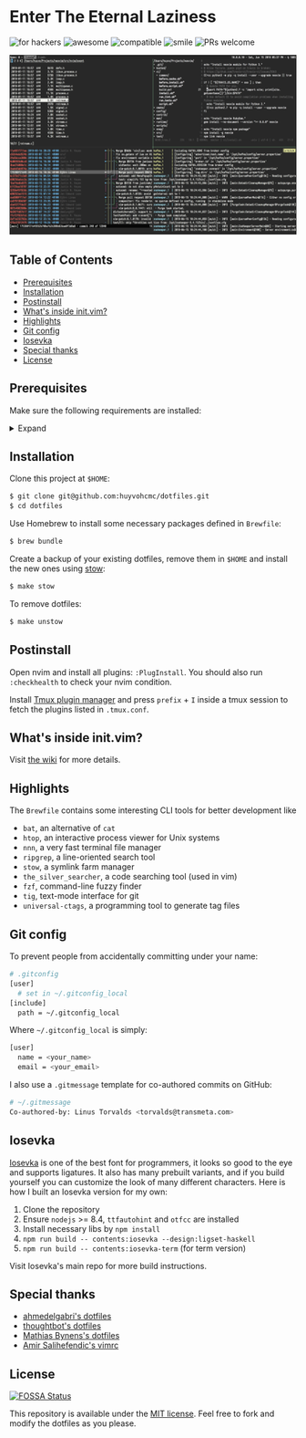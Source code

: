 # Enter The Eternal Laziness

![for hackers](https://img.shields.io/badge/built%20for-hackers-50dd7e.svg?logo=dependabot&style=flat-square)
![awesome](https://img.shields.io/badge/pretty-awesome-ffc24b.svg?logo=sourcegraph&style=flat-square)
![compatible](https://img.shields.io/badge/compatibility-betamax-f43753.svg?logo=docker&style=flat-square)
![smile](https://img.shields.io/badge/makes%20people-smile-57c7fe.svg?logo=travis&style=flat-square)
![PRs welcome](https://img.shields.io/badge/PRs-welcome-ff69b4.svg?logo=lgtm&style=flat-square)

![preview](./screenshots/preview.png)

## Table of Contents

  * [Prerequisites](#prerequisites)
  * [Installation](#installation)
  * [Postinstall](#postinstall)
  * [What's inside init.vim?](#whats-inside-initvim)
  * [Highlights](#highlights)
  * [Git config](#git-config)
  * [Iosevka](#iosevka)
  * [Special thanks](#special-thanks)
  * [License](#license)

## Prerequisites

Make sure the following requirements are installed:

<details>
<summary>Expand</summary>

### Homebrew

Install [Homebrew](https://brew.sh) if you haven't.

### Git

You can either install git via Xcode Command Line Tools or by running `git --version` from your terminal.

### Zsh & Oh-My-Zsh

[The Z shell](https://github.com/robbyrussell/oh-my-zsh/wiki/Installing-ZSH), is an extended version of the Bourne Shell (sh), with plenty of new features, and support for plugins and themes. [Oh My Zsh](https://github.com/robbyrussell/oh-my-zsh) is a delightful community-driven framework for managing your zsh configuration.

This project use [purer](https://github.com/DFurnes/purer) as the prompt theme for zsh: `npm install --global purer-prompt`

### RVM

RVM is a command-line tool which allows you to easily install, manage, and work with multiple ruby environments from interpreters to sets of gems. Install RVM: https://rvm.io.

### NVM

Node Version Manager - Simple bash script to manage multiple active node.js versions. To install nvm: https://github.com/creationix/nvm.

### Neovim

[Neovim](https://github.com/neovim/neovim) (nvim) is a forked version of Vim and arguable to be a lot faster. Follow this guide to build [nvim from source](https://github.com/neovim/neovim/wiki/Building-Neovim) and this guide to install [vim-plug](https://github.com/junegunn/vim-plug) as the main nvim plugin manager.

### Tmux

[Tmux](https://github.com/tmux/tmux/wiki) is the terminal multiplexer I can't live without. 
</details>

## Installation

Clone this project at `$HOME`:

```bash
$ git clone git@github.com:huyvohcmc/dotfiles.git
$ cd dotfiles
```

Use Homebrew to install some necessary packages defined in `Brewfile`:

```bash
$ brew bundle
```

Create a backup of your existing dotfiles, remove them in `$HOME` and install the new ones using [stow](https://www.gnu.org/software/stow/):

```bash
$ make stow
```

To remove dotfiles:

```bash
$ make unstow
```

## Postinstall

Open nvim and install all plugins: `:PlugInstall`. You should also run `:checkhealth` to check your nvim condition.

Install [Tmux plugin manager](https://github.com/tmux-plugins/tpm) and press `prefix` + `I` inside a tmux session to fetch the plugins listed in `.tmux.conf`.

## What's inside init.vim?

Visit [the wiki](https://github.com/huyvohcmc/dotfiles/wiki/Neovim-plugins) for more details.

## Highlights

The `Brewfile` contains some interesting CLI tools for better development like

- `bat`, an alternative of `cat`
- `htop`, an interactive process viewer for Unix systems
- `nnn`, a very fast terminal file manager
- `ripgrep`, a line-oriented search tool
- `stow`, a symlink farm manager
- `the_silver_searcher`, a code searching tool (used in vim)
- `fzf`, command-line fuzzy finder
- `tig`, text-mode interface for git
- `universal-ctags`, a programming tool to generate tag files

## Git config

To prevent people from accidentally committing under your name:

```bash
# .gitconfig
[user]
  # set in ~/.gitconfig_local
[include]
  path = ~/.gitconfig_local
```

Where `~/.gitconfig_local` is simply:

```bash
[user]
  name = <your_name>
  email = <your_email>
```

I also use a `.gitmessage` template for co-authored commits on GitHub:

```bash
# ~/.gitmessage
Co-authored-by: Linus Torvalds <torvalds@transmeta.com>
```

## Iosevka

[Iosevka](https://github.com/be5invis/Iosevka) is one of the best font for programmers, it looks so good to the eye and supports ligatures. It also has many prebuilt variants, and if you build yourself you can customize the look of many different characters. Here is how I built an Iosevka version for my own:

1. Clone the repository
2. Ensure `nodejs` >= 8.4, `ttfautohint` and `otfcc` are installed
3. Install necessary libs by `npm install`
4. `npm run build -- contents:iosevka --design:ligset-haskell`
5. `npm run build -- contents:iosevka-term` (for term version)

Visit Iosevka's main repo for more build instructions.

## Special thanks

- [ahmedelgabri's dotfiles](https://github.com/ahmedelgabri/dotfiles)
- [thoughtbot's dotfiles](https://github.com/thoughtbot/dotfiles)
- [Mathias Bynens's dotfiles](https://github.com/mathiasbynens/dotfiles)
- [Amir Salihefendic's vimrc](https://github.com/amix/vimrc)

## License

[![FOSSA Status](https://app.fossa.io/api/projects/git%2Bgithub.com%2Fhuyvohcmc%2Fdotfiles.svg?type=large)](https://app.fossa.io/projects/git%2Bgithub.com%2Fhuyvohcmc%2Fdotfiles?ref=badge_large)

This repository is available under the [MIT license](LICENSE). Feel free to fork and modify the dotfiles as you please.

